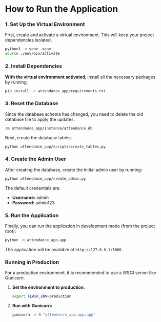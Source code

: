 # How to Run the Application

### 1. Set Up the Virtual Environment
First, create and activate a virtual environment. This will keep your project dependencies isolated.
```bash
python3 -m venv .venv
source .venv/bin/activate
```

### 2. Install Dependencies
**With the virtual environment activated**, install all the necessary packages by running:
```bash
pip install -r attendance_app/requirements.txt
```

### 3. Reset the Database
Since the database schema has changed, you need to delete the old database file to apply the updates.
```bash
rm attendance_app/instance/attendance.db
```
Next, create the database tables:
```bash
python attendance_app/scripts/create_tables.py
```

### 4. Create the Admin User
After creating the database, create the initial admin user by running:
```bash
python attendance_app/create_admin.py
```
The default credentials are:
- **Username:** admin
- **Password:** admin123

### 5. Run the Application

Finally, you can run the application in development mode (from the project root):
```bash
python -m attendance_app.app
```
The application will be available at `http://127.0.0.1:5000`.

### Running in Production
For a production environment, it is recommended to use a WSGI server like Gunicorn.

1.  **Set the environment to production:**
    ```bash
    export FLASK_ENV=production
    ```

2.  **Run with Gunicorn:**
    ```bash
    gunicorn -w 4 "attendance_app.app:app"